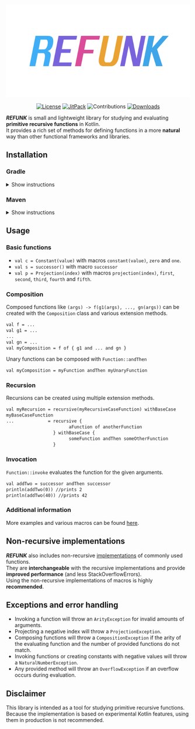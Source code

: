 <p align="center"><img alt="REFUNK" src="doc/logo_transparent.png"></p>

<p align="center">
    <a href="https://www.gnu.org/licenses/gpl-3.0.en.html"><img alt="License" src="https://img.shields.io/github/license/DerYeger/refunk?color=40aef6&style=for-the-badge"></a>
    <a href="https://jitpack.io/#eu.yeger/refunk"><img alt="JitPack" src="https://img.shields.io/jitpack/v/github/DerYeger/refunk?color=7963dc&style=for-the-badge"></a>
    <img alt="Contributions" src="https://img.shields.io/badge/contributions-welcome-da4c99?style=for-the-badge">
    <a href="https://codecov.io/gh/DerYeger/refunk"><img alt="Downloads" src="https://img.shields.io/codecov/c/github/deryeger/refunk?color=eaa232&style=for-the-badge"></a>
</p>

***REFUNK*** is small and lightweight library for studying and evaluating **primitive recursive functions** in Kotlin.\
It provides a rich set of methods for defining functions in a more **natural** way than other functional frameworks and libraries.

## Installation

### Gradle

<details>
<summary>Show instructions</summary>
<pre>
allprojects {
  repositories {
    ...
    maven { url 'https://jitpack.io' }
  }
}
</pre>
<pre>
dependencies {
  implementation 'eu.yeger:refunk:{version}'
}
</pre>
</details>


### Maven

<details>
<summary>Show instructions</summary>
<pre>
&lt;repositories&gt;
  &lt;repository&gt;
    &lt;id&gt;jitpack.io&lt;/id&gt;
    &lt;url&gt;https://jitpack.io&lt;/url&gt;
  &lt;/repository&gt;
&lt;/repositories&gt;
</pre>
<pre>
&lt;dependency&gt;
  &lt;groupId&gt;eu.yeger&lt;/groupId&gt;
    &lt;artifactId&gt;refunk&lt;/artifactId&gt;
  &lt;version&gt;{version}&lt;/version&gt;
&lt;/dependency&gt;
</pre>
</details>

## Usage

### Basic functions

- `val c = Constant(value)` with macros `constant(value)`, `zero` and `one`.
- `val s = successor()` with macro `successor`
- `val p = Projection(index)` with macros `projection(index)`, `first`, `second`, `third`, `fourth` and `fifth`.

### Composition

Composed functions like `(args) -> f(g1(args), ..., gn(args))` can be created with the `Composition` class and various extension methods.
```
val f = ... 
val g1 = ... 
...
val gn = ...
val myComposition = f of { g1 and ... and gn }
```
Unary functions can be composed with `Function::andThen`
```
val myComposition = myFunction andThen myUnaryFunction
```

### Recursion

Recursions can be created using multiple extension methods.
```
val myRecursion = recursive(myRecursiveCaseFunction) withBaseCase myBaseCaseFunction                
...             = recursive { 
                        aFunction of anotherFunction 
                  } withBaseCase { 
                        someFunction andThen someOtherFunction 
                  }
```

### Invocation

`Function::invoke` evaluates the function for the given arguments.
```
val addTwo = successor andThen successor
println(addTwo(0)) //prints 2
println(addTwo(40)) //prints 42
```

### Additional information

More examples and various macros can be found [here](src/main/kotlin/eu/yeger/refunk/recursive/RecursiveFunctions.kt).

## Non-recursive implementations

***REFUNK*** also includes non-recursive [implementations](src/main/kotlin/eu/yeger/refunk/non_recursive/NonRecursiveFunctions.kt) of commonly used functions.\
They are **interchangeable** with the recursive implementations and provide **improved performance** (and less StackOverflowErrors).\
Using the non-recursive implementations of macros is highly **recommended**.

## Exceptions and error handling

- Invoking a function will throw an `ArityException` for invalid amounts of arguments.
- Projecting a negative index will throw a `ProjectionException`.
- Composing functions will throw a `CompositionException` if the arity of the evaluating function and the number of provided functions do not match.
- Invoking functions or creating constants with negative values will throw a `NaturalNumberException`.
- Any provided method will throw an `OverflowException` if an overflow occurs during evaluation.

## Disclaimer

This library is intended as a tool for studying primitive recursive functions.\
Because the implementation is based on experimental Kotlin features, using them in production is not recommended.
